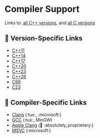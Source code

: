 # Compiler Support

Links to: [all C++ versions][cpp], and [all C versions][c]

<!-- inline -->

## :link: Version-Specific Links

- [C++11](https://en.cppreference.com/w/cpp/compiler_support/11)
- [C++14](https://en.cppreference.com/w/cpp/compiler_support/14)
- [C++17](https://en.cppreference.com/w/cpp/compiler_support/17)
- [C++20](https://en.cppreference.com/w/cpp/compiler_support/20)
- [C++23](https://en.cppreference.com/w/cpp/compiler_support/23)
- [C++26](https://en.cppreference.com/w/cpp/compiler_support/26)
- [C99](https://en.cppreference.com/w/c/compiler_support/99)
- [C23](https://en.cppreference.com/w/c/compiler_support/23)

<!-- inline -->

## :link: Compiler-Specific Links

- [Clang](https://clang.llvm.org/cxx_status.html) (:tux:, :microsoft:)
- [GCC](https://gcc.gnu.org/projects/cxx-status.html) (:tux:, MinGW)
- [Apple Clang](https://developer.apple.com/xcode/cpp/) (:apple: :absolutely_proprietary:)
- [MSVC](https://learn.microsoft.com/en-us/cpp/overview/visual-cpp-language-conformance?view=msvc-170) (:microsoft:)

[c]: https://en.cppreference.com/w/c/compiler_support
[cpp]: https://en.cppreference.com/w/cpp/compiler_support
